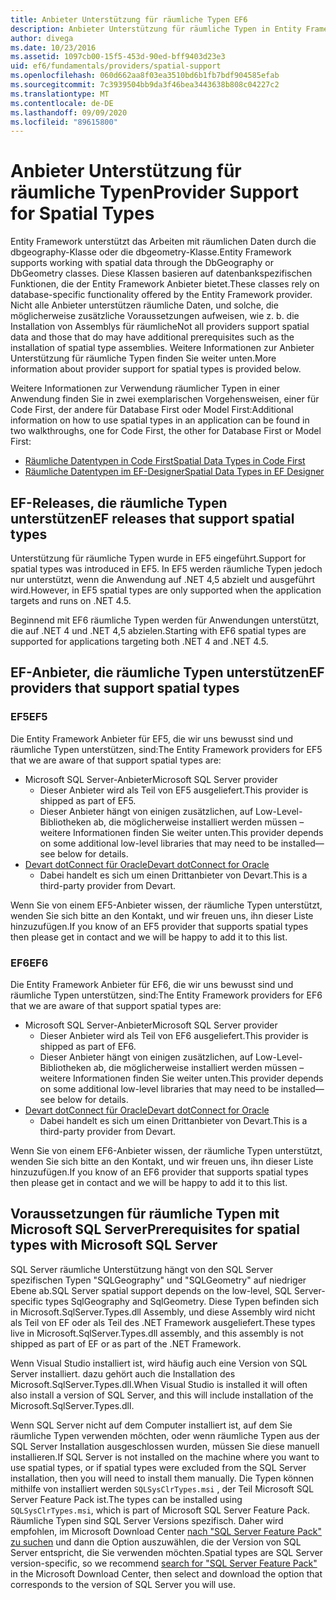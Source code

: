 ```yaml
---
title: Anbieter Unterstützung für räumliche Typen EF6
description: Anbieter Unterstützung für räumliche Typen in Entity Framework 6
author: divega
ms.date: 10/23/2016
ms.assetid: 1097cb00-15f5-453d-90ed-bff9403d23e3
uid: ef6/fundamentals/providers/spatial-support
ms.openlocfilehash: 060d662aa8f03ea3510bd6b1fb7bdf904585efab
ms.sourcegitcommit: 7c3939504bb9da3f46bea3443638b808c04227c2
ms.translationtype: MT
ms.contentlocale: de-DE
ms.lasthandoff: 09/09/2020
ms.locfileid: "89615800"
---
```

# <a name="provider-support-for-spatial-types"></a><span data-ttu-id="b32f1-103">Anbieter Unterstützung für räumliche Typen</span><span class="sxs-lookup"><span data-stu-id="b32f1-103">Provider Support for Spatial Types</span></span>
<span data-ttu-id="b32f1-104">Entity Framework unterstützt das Arbeiten mit räumlichen Daten durch die dbgeography-Klasse oder die dbgeometry-Klasse.</span><span class="sxs-lookup"><span data-stu-id="b32f1-104">Entity Framework supports working with spatial data through the DbGeography or DbGeometry classes.</span></span> <span data-ttu-id="b32f1-105">Diese Klassen basieren auf datenbankspezifischen Funktionen, die der Entity Framework Anbieter bietet.</span><span class="sxs-lookup"><span data-stu-id="b32f1-105">These classes rely on database-specific functionality offered by the Entity Framework provider.</span></span> <span data-ttu-id="b32f1-106">Nicht alle Anbieter unterstützen räumliche Daten, und solche, die möglicherweise zusätzliche Voraussetzungen aufweisen, wie z. b. die Installation von Assemblys für räumliche</span><span class="sxs-lookup"><span data-stu-id="b32f1-106">Not all providers support spatial data and those that do may have additional prerequisites such as the installation of spatial type assemblies.</span></span> <span data-ttu-id="b32f1-107">Weitere Informationen zur Anbieter Unterstützung für räumliche Typen finden Sie weiter unten.</span><span class="sxs-lookup"><span data-stu-id="b32f1-107">More information about provider support for spatial types is provided below.</span></span>  

<span data-ttu-id="b32f1-108">Weitere Informationen zur Verwendung räumlicher Typen in einer Anwendung finden Sie in zwei exemplarischen Vorgehensweisen, einer für Code First, der andere für Database First oder Model First:</span><span class="sxs-lookup"><span data-stu-id="b32f1-108">Additional information on how to use spatial types in an application can be found in two walkthroughs, one for Code First, the other for Database First or Model First:</span></span>  

- [<span data-ttu-id="b32f1-109">Räumliche Datentypen in Code First</span><span class="sxs-lookup"><span data-stu-id="b32f1-109">Spatial Data Types in Code First</span></span>](xref:ef6/modeling/code-first/data-types/spatial)  
- [<span data-ttu-id="b32f1-110">Räumliche Datentypen im EF-Designer</span><span class="sxs-lookup"><span data-stu-id="b32f1-110">Spatial Data Types in EF Designer</span></span>](xref:ef6/modeling/designer/data-types/spatial)  

## <a name="ef-releases-that-support-spatial-types"></a><span data-ttu-id="b32f1-111">EF-Releases, die räumliche Typen unterstützen</span><span class="sxs-lookup"><span data-stu-id="b32f1-111">EF releases that support spatial types</span></span>  

<span data-ttu-id="b32f1-112">Unterstützung für räumliche Typen wurde in EF5 eingeführt.</span><span class="sxs-lookup"><span data-stu-id="b32f1-112">Support for spatial types was introduced in EF5.</span></span> <span data-ttu-id="b32f1-113">In EF5 werden räumliche Typen jedoch nur unterstützt, wenn die Anwendung auf .NET 4,5 abzielt und ausgeführt wird.</span><span class="sxs-lookup"><span data-stu-id="b32f1-113">However, in EF5 spatial types are only supported when the application targets and runs on .NET 4.5.</span></span>  

<span data-ttu-id="b32f1-114">Beginnend mit EF6 räumliche Typen werden für Anwendungen unterstützt, die auf .NET 4 und .NET 4,5 abzielen.</span><span class="sxs-lookup"><span data-stu-id="b32f1-114">Starting with EF6 spatial types are supported for applications targeting both .NET 4 and .NET 4.5.</span></span>  

## <a name="ef-providers-that-support-spatial-types"></a><span data-ttu-id="b32f1-115">EF-Anbieter, die räumliche Typen unterstützen</span><span class="sxs-lookup"><span data-stu-id="b32f1-115">EF providers that support spatial types</span></span>  

### <a name="ef5"></a><span data-ttu-id="b32f1-116">EF5</span><span class="sxs-lookup"><span data-stu-id="b32f1-116">EF5</span></span>  

<span data-ttu-id="b32f1-117">Die Entity Framework Anbieter für EF5, die wir uns bewusst sind und räumliche Typen unterstützen, sind:</span><span class="sxs-lookup"><span data-stu-id="b32f1-117">The Entity Framework providers for EF5 that we are aware of that support spatial types are:</span></span>  

- <span data-ttu-id="b32f1-118">Microsoft SQL Server-Anbieter</span><span class="sxs-lookup"><span data-stu-id="b32f1-118">Microsoft SQL Server provider</span></span>  
    - <span data-ttu-id="b32f1-119">Dieser Anbieter wird als Teil von EF5 ausgeliefert.</span><span class="sxs-lookup"><span data-stu-id="b32f1-119">This provider is shipped as part of EF5.</span></span>  
    - <span data-ttu-id="b32f1-120">Dieser Anbieter hängt von einigen zusätzlichen, auf Low-Level-Bibliotheken ab, die möglicherweise installiert werden müssen – weitere Informationen finden Sie weiter unten.</span><span class="sxs-lookup"><span data-stu-id="b32f1-120">This provider depends on some additional low-level libraries that may need to be installed—see below for details.</span></span>  
- [<span data-ttu-id="b32f1-121">Devart dotConnect für Oracle</span><span class="sxs-lookup"><span data-stu-id="b32f1-121">Devart dotConnect for Oracle</span></span>](https://www.devart.com/dotconnect/oracle/)  
    - <span data-ttu-id="b32f1-122">Dabei handelt es sich um einen Drittanbieter von Devart.</span><span class="sxs-lookup"><span data-stu-id="b32f1-122">This is a third-party provider from Devart.</span></span>  

<span data-ttu-id="b32f1-123">Wenn Sie von einem EF5-Anbieter wissen, der räumliche Typen unterstützt, wenden Sie sich bitte an den Kontakt, und wir freuen uns, ihn dieser Liste hinzuzufügen.</span><span class="sxs-lookup"><span data-stu-id="b32f1-123">If you know of an EF5 provider that supports spatial types then please get in contact and we will be happy to add it to this list.</span></span>  

### <a name="ef6"></a><span data-ttu-id="b32f1-124">EF6</span><span class="sxs-lookup"><span data-stu-id="b32f1-124">EF6</span></span>  

<span data-ttu-id="b32f1-125">Die Entity Framework Anbieter für EF6, die wir uns bewusst sind und räumliche Typen unterstützen, sind:</span><span class="sxs-lookup"><span data-stu-id="b32f1-125">The Entity Framework providers for EF6 that we are aware of that support spatial types are:</span></span>  

- <span data-ttu-id="b32f1-126">Microsoft SQL Server-Anbieter</span><span class="sxs-lookup"><span data-stu-id="b32f1-126">Microsoft SQL Server provider</span></span>  
    - <span data-ttu-id="b32f1-127">Dieser Anbieter wird als Teil von EF6 ausgeliefert.</span><span class="sxs-lookup"><span data-stu-id="b32f1-127">This provider is shipped as part of EF6.</span></span>  
    - <span data-ttu-id="b32f1-128">Dieser Anbieter hängt von einigen zusätzlichen, auf Low-Level-Bibliotheken ab, die möglicherweise installiert werden müssen – weitere Informationen finden Sie weiter unten.</span><span class="sxs-lookup"><span data-stu-id="b32f1-128">This provider depends on some additional low-level libraries that may need to be installed—see below for details.</span></span>  
- [<span data-ttu-id="b32f1-129">Devart dotConnect für Oracle</span><span class="sxs-lookup"><span data-stu-id="b32f1-129">Devart dotConnect for Oracle</span></span>](https://www.devart.com/dotconnect/oracle/)  
    - <span data-ttu-id="b32f1-130">Dabei handelt es sich um einen Drittanbieter von Devart.</span><span class="sxs-lookup"><span data-stu-id="b32f1-130">This is a third-party provider from Devart.</span></span>  

<span data-ttu-id="b32f1-131">Wenn Sie von einem EF6-Anbieter wissen, der räumliche Typen unterstützt, wenden Sie sich bitte an den Kontakt, und wir freuen uns, ihn dieser Liste hinzuzufügen.</span><span class="sxs-lookup"><span data-stu-id="b32f1-131">If you know of an EF6 provider that supports spatial types then please get in contact and we will be happy to add it to this list.</span></span>  

## <a name="prerequisites-for-spatial-types-with-microsoft-sql-server"></a><span data-ttu-id="b32f1-132">Voraussetzungen für räumliche Typen mit Microsoft SQL Server</span><span class="sxs-lookup"><span data-stu-id="b32f1-132">Prerequisites for spatial types with Microsoft SQL Server</span></span>  

<span data-ttu-id="b32f1-133">SQL Server räumliche Unterstützung hängt von den SQL Server spezifischen Typen "SQLGeography" und "SQLGeometry" auf niedriger Ebene ab.</span><span class="sxs-lookup"><span data-stu-id="b32f1-133">SQL Server spatial support depends on the low-level, SQL Server-specific types SqlGeography and SqlGeometry.</span></span> <span data-ttu-id="b32f1-134">Diese Typen befinden sich in Microsoft.SqlServer.Types.dll Assembly, und diese Assembly wird nicht als Teil von EF oder als Teil des .NET Framework ausgeliefert.</span><span class="sxs-lookup"><span data-stu-id="b32f1-134">These types live in Microsoft.SqlServer.Types.dll assembly, and this assembly is not shipped as part of EF or as part of the .NET Framework.</span></span>  

<span data-ttu-id="b32f1-135">Wenn Visual Studio installiert ist, wird häufig auch eine Version von SQL Server installiert. dazu gehört auch die Installation des Microsoft.SqlServer.Types.dll.</span><span class="sxs-lookup"><span data-stu-id="b32f1-135">When Visual Studio is installed it will often also install a version of SQL Server, and this will include installation of the Microsoft.SqlServer.Types.dll.</span></span>  

<span data-ttu-id="b32f1-136">Wenn SQL Server nicht auf dem Computer installiert ist, auf dem Sie räumliche Typen verwenden möchten, oder wenn räumliche Typen aus der SQL Server Installation ausgeschlossen wurden, müssen Sie diese manuell installieren.</span><span class="sxs-lookup"><span data-stu-id="b32f1-136">If SQL Server is not installed on the machine where you want to use spatial types, or if spatial types were excluded from the SQL Server installation, then you will need to install them manually.</span></span> <span data-ttu-id="b32f1-137">Die Typen können mithilfe von installiert werden `SQLSysClrTypes.msi` , der Teil Microsoft SQL Server Feature Pack ist.</span><span class="sxs-lookup"><span data-stu-id="b32f1-137">The types can be installed using `SQLSysClrTypes.msi`, which is part of Microsoft SQL Server Feature Pack.</span></span> <span data-ttu-id="b32f1-138">Räumliche Typen sind SQL Server Versions spezifisch. Daher wird empfohlen, im Microsoft Download Center [nach "SQL Server Feature Pack" zu suchen](https://www.microsoft.com/search/result.aspx?q=sql+server+feature+pack) und dann die Option auszuwählen, die der Version von SQL Server entspricht, die Sie verwenden möchten.</span><span class="sxs-lookup"><span data-stu-id="b32f1-138">Spatial types are SQL Server version-specific, so we recommend [search for "SQL Server Feature Pack"](https://www.microsoft.com/search/result.aspx?q=sql+server+feature+pack) in the Microsoft Download Center, then select and download the option that corresponds to the version of SQL Server you will use.</span></span>
